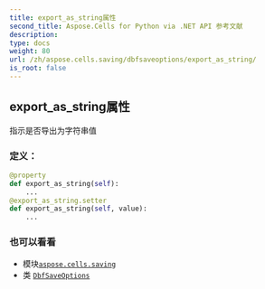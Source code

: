 ```yaml
---
title: export_as_string属性
second_title: Aspose.Cells for Python via .NET API 参考文献
description:
type: docs
weight: 80
url: /zh/aspose.cells.saving/dbfsaveoptions/export_as_string/
is_root: false
---
```

## export_as_string属性

指示是否导出为字符串值
### 定义：
```python
@property
def export_as_string(self):
    ...
@export_as_string.setter
def export_as_string(self, value):
    ...
```

### 也可以看看
* 模块[`aspose.cells.saving`](../../)
* 类 [`DbfSaveOptions`](/cells/python-net/zh/aspose.cells.saving/dbfsaveoptions)
